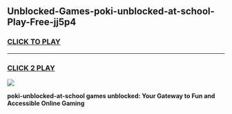
## Unblocked-Games-poki-unblocked-at-school-Play-Free-jj5p4
<h3>
<a href="https://premium76.site?title=poki-unblocked-at-school&ref=21A">CLICK TO PLAY</a></h3>
<hr>

<h3>
<a href="https://premium76.site?title=poki-unblocked-at-school&ref=21A">CLICK 2 PLAY</a>
  
</h3>

<a href="https://premium76.site?title=poki-unblocked-at-school&ref=21A"><img src="https://clearcache.store/games.png"></a>


**poki-unblocked-at-school games unblocked: Your Gateway to Fun and Accessible Online Gaming**
